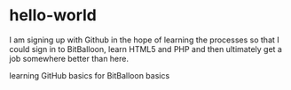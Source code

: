 hello-world
===========

I am signing up with Github in the hope of learning the processes so that I could sign in to BitBalloon, learn HTML5 and PHP and then ultimately get a job somewhere better than here. 

learning GitHub basics for BitBalloon basics
